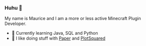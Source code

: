 ### Huhu 👋

My name is Maurice and I am a more or less active Minecraft Plugin Developer.

 - 🎈 Currently learning Java, SQL and Python
 - 🎀 I like doing stuff with [Paper](https://github.com/PaperMC/Paper) and [PlotSquared](https://github.com/IntellectualSites/PlotSquared)
